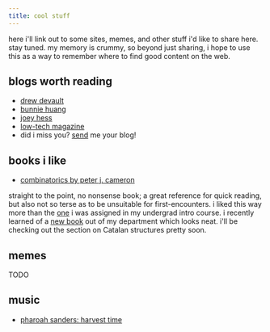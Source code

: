 ```yaml
---
title: cool stuff
---
```


here i'll link out to some sites, memes, and other stuff i'd like to
share here. stay tuned. my memory is crummy, so beyond just sharing, i
hope to use this as a way to remember where to find good content on
the web.

## blogs worth reading
- [drew devault](https://drewdevault.com/)
- [bunnie huang](https://www.bunniestudios.com/)
- [joey hess](https://joeyh.name/blog/)
- [low-tech magazine](https://www.lowtechmagazine.com/)
- did i miss you? [send](mailto:j@dank.systems) me your blog!

## books i like
- [combinatorics by peter j. cameron](https://www.amazon.com/Combinatorics-Techniques-Algorithms-Peter-Cameron/dp/0521457610)

straight to the point, no nonsense book; a great reference for quick
reading, but also not so terse as to be unsuitable for
first-encounters. i liked this way more than the
[one](https://www.amazon.com/Discrete-Mathematics-Elementary-Beyond-Undergraduate/dp/0387955852)
i was assigned in my undergrad intro course. i recently learned of a
[new book](http://people.reed.edu/~davidp/113/resources/113full_text.pdf)
out of my department which looks neat. i'll be checking out the
section on Catalan structures pretty soon.

## memes
TODO

## music
- [pharoah sanders: harvest time](https://www.youtube.com/watch?v=SDeuYY3Hi_I)
